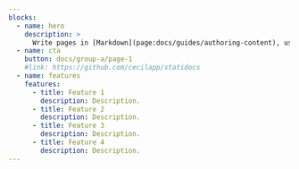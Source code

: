```yaml
---
blocks:
  - name: hero
    description: >
      Write pages in [Markdown](page:docs/guides/authoring-content), use [Twig templates](https://twig.symfony.com) and enjoy the power of [Cecil](https://cecil.app).
  - name: cta
    button: docs/group-a/page-1
    #link: https://github.com/cecilapp/statidocs
  - name: features
    features:
      - title: Feature 1
        description: Description.
      - title: Feature 2
        description: Description.
      - title: Feature 3
        description: Description.
      - title: Feature 4
        description: Description.
---
```

